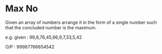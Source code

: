 # Max No

Given an array of numbers arrange it in the form of a single number such that the concluded number is the maximum.

e.g. given : 99,8,76,45,66,9,7,33,5,42

O/P : 99987766654542